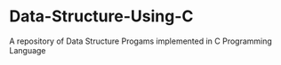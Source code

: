 # Data-Structure-Using-C
A repository of Data Structure Progams implemented in C Programming Language
